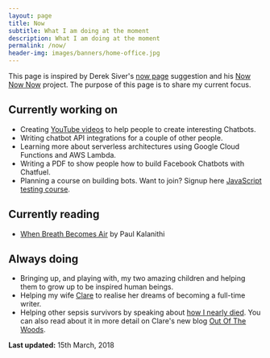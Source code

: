 ```yaml
---
layout: page
title: Now
subtitle: What I am doing at the moment
description: What I am doing at the moment
permalink: /now/
header-img: images/banners/home-office.jpg
---
```


This page is inspired by Derek Siver's [now page](http://sivers.org/now) suggestion and his [Now Now Now](http://nownownow.com/) project. The purpose of this page is to share my current focus.

## Currently working on

* Creating [YouTube videos](https://www.youtube.com/playlist?list=PLDvWRKT9Cd2g-L4_hStYOcmOfTF87U8FM) to help people to create interesting Chatbots.
* Writing chatbot API integrations for a couple of other people.
* Learning more about serverless architectures using Google Cloud Functions and AWS Lambda.
* Writing a PDF to show people how to build Facebook Chatbots with Chatfuel.
* Planning a course on building bots. Want to join? Signup here [JavaScript testing course]({{site.url}}/bots/sign-up-bot-building-for-beginners/).

## Currently reading

* [When Breath Becomes Air](http://amzn.to/2tP7VbP) by Paul Kalanithi

## Always doing

* Bringing up, and playing with, my two amazing children and helping them to grow up to be inspired human beings.
* Helping my wife [Clare](http://www.clarelittlemore.com) to realise her dreams of becoming a full-time writer.
* Helping other sepsis survivors by speaking about [how I nearly died](/how-i-almost-died/). You can also read about it in more detail on Clare's new blog [Out Of The Woods](http://outofthewoodsblog.com).

**Last updated:** 15th March, 2018
